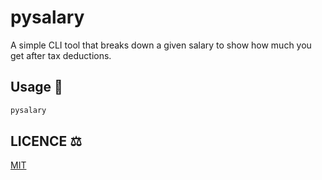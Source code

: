 # pysalary

A simple CLI tool that breaks down a given salary to show how much you get after tax deductions.

## Usage :rocket:

```sh
pysalary
```

## LICENCE :balance_scale:

[MIT](LICENSE)
